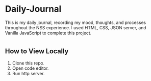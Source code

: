# Daily-Journal
This is my daily journal, recording my mood, thoughts, and processes throughout the NSS experience. I used HTML, CSS, JSON server, and Vanilla JavaScript to complete this project. 
#
## How to View Locally
1. Clone this repo. 
2. Open code editor.
3. Run http server.
